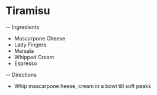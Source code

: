 # Tiramisu

-- Ingredients

* Mascarpone Cheese
* Lady Fingers
* Marsala
* Whipped Cream
* Espresso


-- Directions

* Whip mascarpone heese, cream in a bowl till soft peaks
